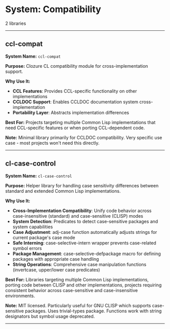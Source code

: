# System: Compatibility

2 libraries

---

## ccl-compat

**System Name:** `ccl-compat`

**Purpose:** Clozure CL compatibility module for cross-implementation support.

**Why Use It:**
- **CCL Features**: Provides CCL-specific functionality on other implementations
- **CCLDOC Support**: Enables CCLDOC documentation system cross-implementation
- **Portability Layer**: Abstracts implementation differences

**Best For:** Projects targeting multiple Common Lisp implementations that need CCL-specific features or when porting CCL-dependent code.

**Note:** Minimal library primarily for CCLDOC compatibility. Very specific use case - most projects won't need this directly.

---


## cl-case-control

**System Name:** `cl-case-control`

**Purpose:** Helper library for handling case sensitivity differences between standard and extended Common Lisp implementations.

**Why Use It:**
- **Cross-Implementation Compatibility**: Unify code behavior across case-insensitive (standard) and case-sensitive (CLISP) modes
- **System Detection**: Predicates to detect case-sensitive packages and system capabilities
- **Case Adjustment**: adj-case function automatically adjusts strings for current package's case mode
- **Safe Interning**: case-selective-intern wrapper prevents case-related symbol errors
- **Package Management**: case-selective-defpackage macro for defining packages with appropriate case handling
- **String Operations**: Comprehensive case manipulation functions (invertcase, upper/lower case predicates)

**Best For:** Libraries targeting multiple Common Lisp implementations, porting code between CLISP and other implementations, projects requiring consistent behavior across case-sensitive and case-insensitive environments.

**Note:** MIT licensed. Particularly useful for GNU CLISP which supports case-sensitive packages. Uses trivial-types package. Functions work with string designators but symbol usage deprecated.

---


